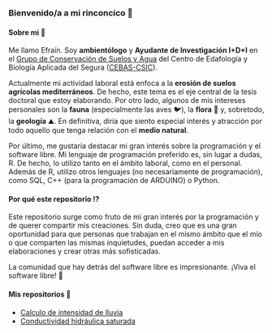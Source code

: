 ### Bienvenido/a a mi rinconcico 🍋

#### Sobre mi 🙆

Me llamo Efraín. Soy **ambientólogo** y **Ayudante de Investigación I+D+I** en el [Grupo de Conservación de Suelos y Agua](http://www.soilwaterconservation.es/) del Centro de Edafología y Biología Aplicada del Segura ([CEBAS-CSIC](http://www.cebas.csic.es/)).

Actualmente mi actividad laboral está enfoca a la **erosión de suelos agrícolas mediterráneos**. De hecho, este tema es el eje central de la tesis doctoral que estoy elaborando. Por otro lado, algunos de mis intereses personales son la **fauna** (especialmente las aves 🐦), la **flora** 🌳 y, sobretodo, la **geología** ⛰️. En definitiva, diría que siento especial interés y atracción por todo aquello que tenga relación con el **medio natural**.

Por último, me gustaría destacar mi gran interés sobre la programación y el software libre. Mi lenguaje de programación preferido es, sin lugar a dudas, R. De hecho, lo utilizo tanto en el ámbito laboral, como en el personal. Además de R, utilizo otros lenguajes (no necesariamente de programación), como SQL, C++ (para la programación de ARDUINO) o Python.

#### Por qué este repositorio ⁉️

Este repositorio surge como fruto de mi gran interés por la programación y de querer compartir mis creaciones. Sin duda, creo que es una gran oportunidad para que personas que trabajan en el mismo ámbito que el mío o que comparten las mismas inquietudes, puedan acceder a mis elaboraciones y crear otras más sofisticadas.

La comunidad que hay detrás del software libre es impresionante. ¡Viva el software libre! 🥳

#### Mis repositorios 👀
* [Calculo de intensidad de lluvia](https://github.com/EfraCL/Calculo_intensidad_lluvia)
* [Conductividad hidráulica saturada](https://github.com/EfraCL/Conductividad_hidraulica)
